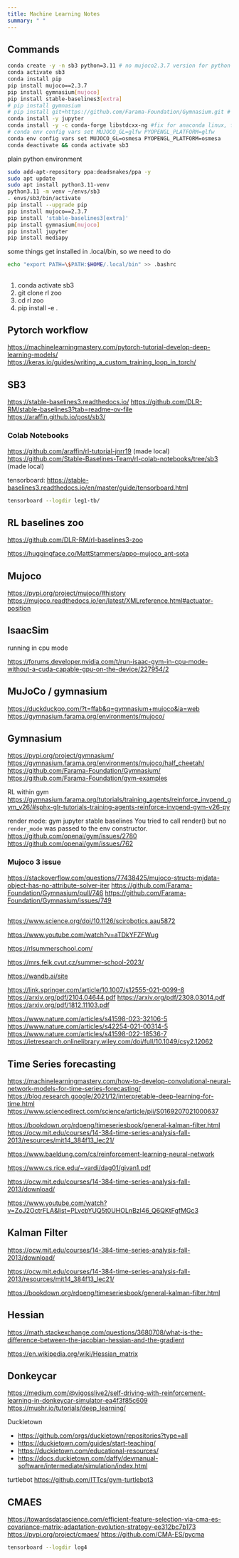 ```yaml
---
title: Machine Learning Notes
summary: " "
---
```



## Commands

```bash
conda create -y -n sb3 python=3.11 # no mujoco2.3.7 version for python 3.12
conda activate sb3
conda install pip
pip install mujoco==2.3.7
pip install gymnasium[mujoco]
pip install stable-baselines3[extra]
# pip install gymnasium
# pip install git+https://github.com/Farama-Foundation/Gymnasium.git # addresses issue between mujoco3 and gymnasium .29
conda install -y jupyter
conda install -y -c conda-forge libstdcxx-ng #fix for anaconda linux, found here: https://stackoverflow.com/questions/71010343/cannot-load-swrast-and-iris-drivers-in-fedora-35/72200748#72200748
# conda env config vars set MUJOCO_GL=glfw PYOPENGL_PLATFORM=glfw
conda env config vars set MUJOCO_GL=osmesa PYOPENGL_PLATFORM=osmesa
conda deactivate && conda activate sb3
```

plain python environment

```bash
sudo add-apt-repository ppa:deadsnakes/ppa -y
sudo apt update
sudo apt install python3.11-venv
python3.11 -m venv ~/envs/sb3
. envs/sb3/bin/activate
pip install --upgrade pip
pip install mujoco==2.3.7
pip install 'stable-baselines3[extra]'
pip install gymnasium[mujoco]
pip install jupyter
pip install mediapy
```

some things get installed in .local/bin, so we need to do

```bash
echo "export PATH=\$PATH:$HOME/.local/bin" >> .bashrc
```

##

1. conda activate sb3
1. git clone rl zoo
1. cd rl zoo
1. pip install -e .

## Pytorch workflow

<https://machinelearningmastery.com/pytorch-tutorial-develop-deep-learning-models/>
<https://keras.io/guides/writing_a_custom_training_loop_in_torch/>

## SB3

<https://stable-baselines3.readthedocs.io/>
<https://github.com/DLR-RM/stable-baselines3?tab=readme-ov-file>
<https://araffin.github.io/post/sb3/>

### Colab Notebooks

<https://github.com/araffin/rl-tutorial-jnrr19> (made local)
<https://github.com/Stable-Baselines-Team/rl-colab-notebooks/tree/sb3> (made local)

tensorboard: <https://stable-baselines3.readthedocs.io/en/master/guide/tensorboard.html>

```bash
tensorboard --logdir leg1-tb/
```

## RL baselines zoo

<https://github.com/DLR-RM/rl-baselines3-zoo>

<https://huggingface.co/MattStammers/appo-mujoco_ant-sota>

## Mujoco

<https://pypi.org/project/mujoco/#history>
<https://mujoco.readthedocs.io/en/latest/XMLreference.html#actuator-position>

## IsaacSim

running in cpu mode

<https://forums.developer.nvidia.com/t/run-isaac-gym-in-cpu-mode-without-a-cuda-capable-gpu-on-the-device/227954/2>

## MuJoCo / gymnasium

<https://duckduckgo.com/?t=ffab&q=gymnasium+mujoco&ia=web>
<https://gymnasium.farama.org/environments/mujoco/>

## Gymnasium

<https://pypi.org/project/gymnasium/>
<https://gymnasium.farama.org/environments/mujoco/half_cheetah/>
<https://github.com/Farama-Foundation/Gymnasium/>
<https://github.com/Farama-Foundation/gym-examples>

RL within gym
<https://gymnasium.farama.org/tutorials/training_agents/reinforce_invpend_gym_v26/#sphx-glr-tutorials-training-agents-reinforce-invpend-gym-v26-py>

render mode:
gym jupyter stable baselines You tried to call render() but no `render_mode` was passed to the env constructor.
<https://github.com/openai/gym/issues/2780>
<https://github.com/openai/gym/issues/762>

### Mujoco 3 issue

<https://stackoverflow.com/questions/77438425/mujoco-structs-mjdata-object-has-no-attribute-solver-iter>
<https://github.com/Farama-Foundation/Gymnasium/pull/746>
<https://github.com/Farama-Foundation/Gymnasium/issues/749>

##

<https://www.science.org/doi/10.1126/scirobotics.aau5872>

<https://www.youtube.com/watch?v=aTDkYFZFWug>

<https://rlsummerschool.com/>

<https://mrs.felk.cvut.cz/summer-school-2023/>

<https://wandb.ai/site>

<https://link.springer.com/article/10.1007/s12555-021-0099-8>
<https://arxiv.org/pdf/2104.04644.pdf>
<https://arxiv.org/pdf/2308.03014.pdf>
<https://arxiv.org/pdf/1812.11103.pdf>

<https://www.nature.com/articles/s41598-023-32106-5>
<https://www.nature.com/articles/s42254-021-00314-5>
<https://www.nature.com/articles/s41598-022-18536-7>
<https://ietresearch.onlinelibrary.wiley.com/doi/full/10.1049/csy2.12062>

## Time Series forecasting

<https://machinelearningmastery.com/how-to-develop-convolutional-neural-network-models-for-time-series-forecasting/>
<https://blog.research.google/2021/12/interpretable-deep-learning-for-time.html>
<https://www.sciencedirect.com/science/article/pii/S0169207021000637>

<https://bookdown.org/rdpeng/timeseriesbook/general-kalman-filter.html>
<https://ocw.mit.edu/courses/14-384-time-series-analysis-fall-2013/resources/mit14_384f13_lec21/>

<https://www.baeldung.com/cs/reinforcement-learning-neural-network>

<https://www.cs.rice.edu/~vardi/dag01/givan1.pdf>

<https://ocw.mit.edu/courses/14-384-time-series-analysis-fall-2013/download/>

<https://www.youtube.com/watch?v=ZoJ2OctrFLA&list=PLvcbYUQ5t0UHOLnBzl46_Q6QKtFgfMGc3>

## Kalman Filter

<https://ocw.mit.edu/courses/14-384-time-series-analysis-fall-2013/download/>

<https://ocw.mit.edu/courses/14-384-time-series-analysis-fall-2013/resources/mit14_384f13_lec21/>

<https://bookdown.org/rdpeng/timeseriesbook/general-kalman-filter.html>

## Hessian

<https://math.stackexchange.com/questions/3680708/what-is-the-difference-between-the-jacobian-hessian-and-the-gradient>

<https://en.wikipedia.org/wiki/Hessian_matrix>

## Donkeycar

<https://medium.com/@vigosslive2/self-driving-with-reinforcement-learning-in-donkeycar-simulator-ea4f3f85c609>
<https://mushr.io/tutorials/deep_learning/>

Duckietown

* <https://github.com/orgs/duckietown/repositories?type=all>
* <https://duckietown.com/guides/start-teaching/>
* <https://duckietown.com/educational-resources/>
* <https://docs.duckietown.com/daffy/devmanual-software/intermediate/simulation/index.html>

turtlebot
<https://github.com/ITTcs/gym-turtlebot3>

## CMAES

<https://towardsdatascience.com/efficient-feature-selection-via-cma-es-covariance-matrix-adaptation-evolution-strategy-ee312bc7b173>
<https://pypi.org/project/cmaes/>
<https://github.com/CMA-ES/pycma>

```bash
tensorboard --logdir log4
```
